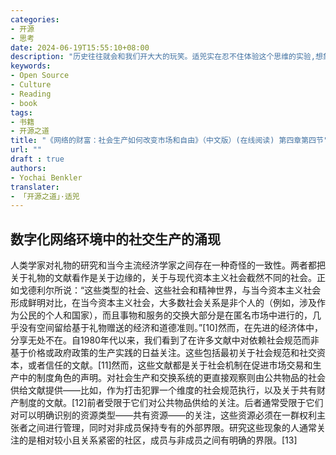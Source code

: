```yaml
---
categories:
- 开源
- 思考
date: 2024-06-19T15:55:10+08:00
description: "历史往往就会和我们开大大的玩笑。适兕实在忍不住体验这个思维的实验,想象虚拟的历史，于是尝试花几个月的时间翻译。Enjoy！Happy Reading～"
keywords:
- Open Source
- Culture
- Reading
- book
tags:
- 书籍
- 开源之道
title: "《网络的财富：社会生产如何改变市场和自由》（中文版）(在线阅读) 第四章第四节"
url: ""
draft : true
authors:
- Yochai Benkler
translater:
- 「开源之道」·适兕
---
```


## 数字化网络环境中的社交生产的涌现

人类学家对礼物的研究和当今主流经济学家之间存在一种奇怪的一致性。两者都把关于礼物的文献看作是关于边缘的，关于与现代资本主义社会截然不同的社会。正如戈德利尔所说：“这些类型的社会、这些社会和精神世界，与当今资本主义社会形成鲜明对比，在当今资本主义社会，大多数社会关系是非个人的（例如，涉及作为公民的个人和国家），而且事物和服务的交换大部分是在匿名市场中进行的，几乎没有空间留给基于礼物赠送的经济和道德准则。”[10]然而，在先进的经济体中，分享无处不在。自1980年代以来，我们看到了在许多文献中对依赖社会规范而非基于价格或政府政策的生产实践的日益关注。这些包括最初关于社会规范和社交资本，或者信任的文献。[11]然而，这些文献都是关于社会机制在促进市场交易和生产中的制度角色的声明。对社会生产和交换系统的更直接观察则由公共物品的社会供给文献提供——比如，作为打击犯罪一个维度的社会规范执行，以及关于共有财产制度的文献。[12]前者受限于它们对公共物品供给的关注。后者通常受限于它们对可以明确识别的资源类型——共有资源——的关注，这些资源必须在一群权利主张者之间进行管理，同时对非成员保持专有的外部界限。研究这些现象的人通常关注的是相对较小且关系紧密的社区，成员与非成员之间有明确的界限。[13]

